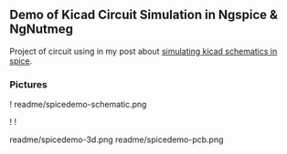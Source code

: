 ## Demo of Kicad Circuit Simulation in Ngspice & NgNutmeg

Project of circuit using in my post about [simulating kicad schematics in spice](http://stffrdhrn.github.io/electronics/2015/04/28/simulating_kicad_schematics_in_spice.html). 

### Pictures
!
readme/spicedemo-schematic.png

!
!

readme/spicedemo-3d.png  readme/spicedemo-pcb.png
